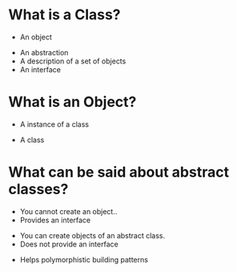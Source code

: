 # What is a Class?
 - An object
 + An abstraction
 + A description of a set of objects
 + An interface

# What is an Object?
 + A instance of a class
 - A class

# What can be said about abstract classes?
 + You cannot create an object..
 + Provides an interface
 - You can create objects of an abstract class.
 - Does not provide an interface
 + Helps polymorphistic building patterns
